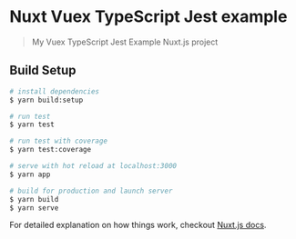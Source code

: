 # Nuxt Vuex TypeScript Jest example

> My Vuex TypeScript Jest Example Nuxt.js project

## Build Setup

``` bash
# install dependencies
$ yarn build:setup

# run test
$ yarn test

# run test with coverage
$ yarn test:coverage

# serve with hot reload at localhost:3000
$ yarn app

# build for production and launch server
$ yarn build
$ yarn serve
```

For detailed explanation on how things work, checkout [Nuxt.js docs](https://nuxtjs.org).
